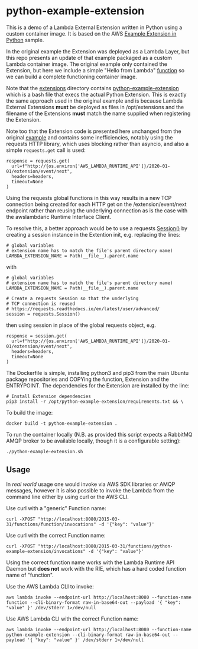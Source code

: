 # python-example-extension
This is a demo of a Lambda External Extension written in Python using a custom container image. It is based on the AWS [Example Extension in Python](https://github.com/aws-samples/aws-lambda-extensions/tree/main/python-example-extension) sample.

In the original example the Extension was deployed as a Lambda Layer, but this repo presents an update of that example packaged as a custom Lambda container image. The original example only contained the Extension, but here we include a simple "Hello from Lambda" [function](lambda_function.py) so we can build a complete functioning container image.

Note that the [extensions](extensions) directory contains [python-example-extension](extensions/python-example-extension) which is a bash file that execs the actual Python Extension. This is exactly the same approach used in the original example and is because Lambda External Extensions **must** be deployed as files in /opt/extensions and the filename of the Extensions **must** match the name supplied when registering the Extension.

Note too that the Extension code is presented here unchanged from the original [example](https://github.com/aws-samples/aws-lambda-extensions/tree/main/python-example-extension) and contains some inefficiencies, notably using the requests HTTP library, which uses blocking rather than asyncio, and also a simple `requests.get` call is used:
```
response = requests.get(
  url=f"http://{os.environ['AWS_LAMBDA_RUNTIME_API']}/2020-01-01/extension/event/next",
  headers=headers,
  timeout=None
)
```
Using the requests global functions in this way results in a new TCP connection being created for each HTTP get on the /extension/event/next endpoint rather than reusing the underlying connection as is the case with the awslambdaric Runtime Interface Client.

To resolve this, a better approach would be to use a requests [Session()](https://requests.readthedocs.io/en/latest/user/advanced/) by creating a session instance in the Extention init, e.g. replacing the lines:
```
# global variables
# extension name has to match the file's parent directory name)
LAMBDA_EXTENSION_NAME = Path(__file__).parent.name
```
with
```
# global variables
# extension name has to match the file's parent directory name)
LAMBDA_EXTENSION_NAME = Path(__file__).parent.name

# Create a requests Session so that the underlying
# TCP connection is reused
# https://requests.readthedocs.io/en/latest/user/advanced/
session = requests.Session()
```
then using session in place of the global requests object, e.g. 
```
response = session.get(
  url=f"http://{os.environ['AWS_LAMBDA_RUNTIME_API']}/2020-01-01/extension/event/next",
  headers=headers,
  timeout=None
)
```

The Dockerfile is simple, installing python3 and pip3 from the main Ubuntu package repositories and COPYing  the function, Extension and the ENTRYPOINT. The dependencies for the Extension are installed by the line:
```
# Install Extension dependencies
pip3 install -r /opt/python-example-extension/requirements.txt && \
```

To build the image:
```
docker build -t python-example-extension .
```
To run the container locally (N.B. as provided this script expects a RabbitMQ AMQP broker to be available locally, though it is a configurable setting):
```
./python-example-extension.sh
```
## Usage
In *real world* usage one would invoke via AWS SDK libraries or AMQP messages, however it is also possible to invoke the Lambda from the command line either by using curl or the AWS CLI.

Use curl with a "generic" Function name: 
```
curl -XPOST "http://localhost:8080/2015-03-31/functions/function/invocations" -d '{"key": "value"}'
```
Use curl with the correct Function name: 
```
curl -XPOST "http://localhost:8080/2015-03-31/functions/python-example-extension/invocations" -d '{"key": "value"}'
```
Using the correct function name works with the Lambda Runtime API Daemon but **does not** work with the RIE, which has a hard coded function name of "function".

Use the AWS Lambda CLI to invoke:
```
aws lambda invoke --endpoint-url http://localhost:8080 --function-name function --cli-binary-format raw-in-base64-out --payload '{ "key": "value" }' /dev/stderr 1>/dev/null
```
Use AWS Lambda CLI  with the correct Function name:
```
aws lambda invoke --endpoint-url http://localhost:8080 --function-name python-example-extension --cli-binary-format raw-in-base64-out --payload '{ "key": "value" }' /dev/stderr 1>/dev/null
```